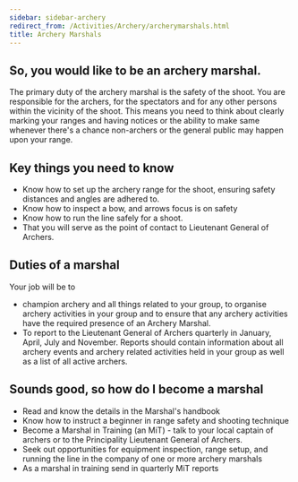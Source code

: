 ```yaml
---
sidebar: sidebar-archery
redirect_from: /Activities/Archery/archerymarshals.html
title: Archery Marshals
---
```


## So, you would like to be an archery marshal.

The primary duty of the archery marshal is the safety of the shoot. You are responsible for the archers, for the spectators and for any other persons within the vicinity of the shoot.  This means you need to think about clearly marking your ranges and having notices or the ability to make same whenever there's a chance non-archers or the general public may happen upon your range. 

## Key things you need to know

- Know how to set up the archery range for the shoot, ensuring safety distances and angles are adhered to.
- Know how to inspect a bow, and arrows focus is on safety
- Know how to run the line safely for a shoot.
- That you will serve as the point of contact to Lieutenant General of Archers.

## Duties of a marshal
Your job will be to 
- champion archery and all things related to your group, to organise  archery activities in your group and to ensure that any archery activities have the required presence of an Archery Marshal.  
- To report to the Lieutenant General of Archers quarterly in January, April, July and November.  Reports should contain information about all archery events and archery related activities held in your group as well as a list of all active archers.


## Sounds good, so how do I become a marshal 
- Read and know the details in the Marshal's handbook
- Know how to instruct a beginner in range safety and shooting technique
- Become a Marshal in Training (an MiT) - talk to your local captain of archers or to the Principality Lieutenant General of Archers.
- Seek out opportunities for equipment inspection, range setup, and running the line in the company of one or more archery marshals
- As a marshal in training send in quarterly MiT reports
 